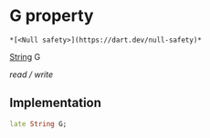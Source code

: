 


# G property




    *[<Null safety>](https://dart.dev/null-safety)*


[String](https://api.flutter.dev/flutter/dart-core/String-class.html) G
  
_read / write_






## Implementation

```dart
late String G;


```








